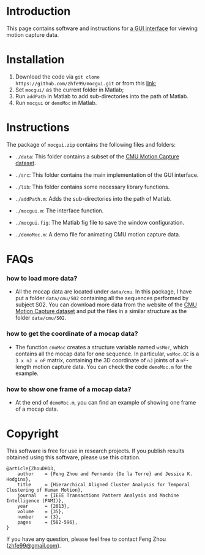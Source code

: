 # Introduction

This page contains software and instructions for
[a GUI interface](http://www.f-zhou.com/mocgui_code.html) for viewing
motion capture data.


# Installation

1. Download the code via `git clone https://github.com/zhfe99/mocgui.git` or from this [link](https://github.com/zhfe99/mocgui/archive/master.zip);
2. Set `mocgui/` as the current folder in Matlab;
3. Run `addPath` in Matlab to add sub-directories into the path of Matlab.
4. Run `mocgui` or `demoMoc` in Matlab.


# Instructions

The package of `mocgui.zip` contains the following files and folders:

- `./data`: This folder contains a subset of the [CMU Motion Capture dataset](http://mocap.cs.cmu.edu).

- `./src`: This folder contains the main implementation of the GUI interface.

- `./lib`: This folder contains some necessary library functions.

- `./addPath.m`: Adds the sub-directories into the path of Matlab.

- `./mocgui.m`: The interface function.

- `./mocgui.fig`: The Matlab fig file to save the window configuration.

- `./demoMoc.m`: A demo file for animating CMU motion capture data.


# FAQs
### how to load more data?
- All the mocap data are located under `data/cmu`. In this package, I
  have put a folder `data/cmu/S02` containing all the sequences
  performed by subject S02. You can download more data from the website of
  the [CMU Motion Capture dataset](http://mocap.cs.cmu.edu) and put the files in a similar structure as the
  folder `data/cmu/S02`.

### how to get the coordinate of a mocap data?
- The function `cmuMoc` creates a structure variable named `wsMoc`,
  which contains all the mocap data for one sequence. In particular,
  `wsMoc.QC` is a `3 x nJ x nF` matrix, containing the 3D coordinate
  of `nJ` joints of a `nF`-length motion capture data. You can check
  the code `demoMoc.m` for the example.

### how to show one frame of a mocap data?
- At the end of `demoMoc.m`, you can find an example of showing one frame of a mocap data.


# Copyright
This software is free for use in research projects. If you publish
results obtained using this software, please use this citation.

    @article{ZhouDH13,
        author    = {Feng Zhou and Fernando {De la Torre} and Jessica K. Hodgins},
        title     = {Hierarchical Aligned Cluster Analysis for Temporal Clustering of Human Motion},
        journal   = {IEEE Transactions Pattern Analysis and Machine Intelligence (PAMI)},
        year      = {2013},
        volume    = {35},
        number    = {3},
        pages     = {582-596},
    }

If you have any question, please feel free to contact Feng Zhou (zhfe99@gmail.com).
